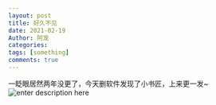 ```yaml
---
layout: post
title: 好久不见
date: 2021-02-19
Author: 阿宠
categories: 
tags: [something]
comments: true
--- 
```



一眨眼居然两年没更了，今天删软件发现了小书匠，上来更一发~
![enter description here](http://pwzb0zceh.bkt.clouddn.com/xsj/84de208b592dec31d2bcd4d9878314f6.jpg)